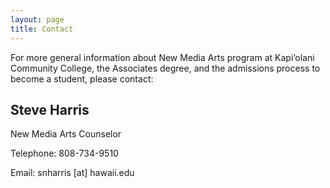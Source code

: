 ```yaml
---
layout: page
title: Contact
---
```

For more general information about New Media Arts program at Kapi‘olani Community College, the Associates degree, and the admissions process to become a student, please contact:

## Steve Harris

New Media Arts Counselor

Telephone: 808-734-9510

Email: snharris \[at] hawaii.edu
